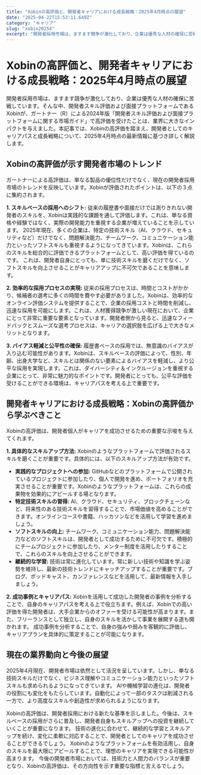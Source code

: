 ```yaml
---
title: "Xobinの高評価と、開発者キャリアにおける成長戦略：2025年4月時点の展望"
date: "2025-04-22T15:53:11.649Z"
category: "キャリア"
slug: "xobin20254"
excerpt: "開発者採用市場は、ますます競争が激化しており、企業は優秀な人材の確保に苦戦しています。そんな中、開発者スキル評価および面接プラットフォームであるXobinが、ガートナー（R）による2024年版「開発者スキル評価および面接プラットフォームに関する市場ガイド」で高評価を受けたことは、業界に大きなインパク..."
---
```


# Xobinの高評価と、開発者キャリアにおける成長戦略：2025年4月時点の展望

開発者採用市場は、ますます競争が激化しており、企業は優秀な人材の確保に苦戦しています。そんな中、開発者スキル評価および面接プラットフォームであるXobinが、ガートナー（R）による2024年版「開発者スキル評価および面接プラットフォームに関する市場ガイド」で高評価を受けたことは、業界に大きなインパクトを与えました。本記事では、Xobinの高評価を踏まえ、開発者としてのキャリアパスと成長戦略について、2025年4月時点の最新情報に基づき詳しく解説します。


## Xobinの高評価が示す開発者市場のトレンド

ガートナーによる高評価は、単なる製品の優位性だけでなく、現在の開発者採用市場のトレンドを反映しています。Xobinが評価されたポイントは、以下の３点に集約されます。

**1. スキルベースの採用へのシフト:**  従来の履歴書や面接だけでは測りきれない開発者のスキルを、Xobinは実践的な課題を通して評価します。これは、単なる資格や経験ではなく、実際の開発能力を重視する企業が増えていることを示しています。  2025年現在、多くの企業は、特定の技術スキル（AI、クラウド、セキュリティなど）だけでなく、問題解決能力、チームワーク、コミュニケーション能力といったソフトスキルも重視するようになってきています。Xobinは、これらのスキルを総合的に評価できるプラットフォームとして、高い評価を得ているのです。  これは、開発者自身にとっても、単に技術スキルを磨くだけでなく、ソフトスキルを向上させることがキャリアアップに不可欠であることを意味します。

**2. 効率的な採用プロセスの実現:**  従来の採用プロセスは、時間とコストがかかり、候補者の選考に多くの時間を費やす必要がありました。Xobinは、効率的なオンライン評価システムを提供することで、企業の採用コストと時間を削減し、迅速な採用を可能にします。これは、人材獲得競争が激しい現在において、企業にとって非常に重要な要素となっています。開発者側から見ると、迅速なフィードバックとスムーズな選考プロセスは、キャリアの選択肢を広げる上で大きなメリットとなります。

**3. バイアス軽減と公平性の確保:**  履歴書ベースの採用では、無意識のバイアスが入り込む可能性があります。Xobinは、スキルベースの評価によって、性別、年齢、出身大学など、スキルとは関係のない要素によるバイアスを軽減し、より公平な採用を実現します。これは、ダイバーシティ＆インクルージョンを重視する企業にとって、非常に魅力的なポイントです。開発者にとっても、公平な評価を受けることができる環境は、キャリアパスを考える上で重要です。


## 開発者キャリアにおける成長戦略：Xobinの高評価から学ぶべきこと

Xobinの高評価は、開発者個人がキャリアを成功させるための重要な示唆を与えてくれます。

**1. 具体的なスキルアップ方法:** Xobinのようなプラットフォームで評価されるスキルを磨くことが重要です。具体的には、以下のスキルアップ方法が有効です。

* **実践的なプロジェクトへの参加:**  GitHubなどのプラットフォームで公開されているプロジェクトに参加したり、個人で開発を進め、ポートフォリオを充実させることが重要です。Xobinのようなプラットフォームは、これらの成果物を効果的にアピールする場となります。
* **特定技術スキルの習得:**  AI、クラウド、セキュリティ、ブロックチェーンなど、将来性のある技術スキルを習得することで、市場価値を高めることができます。オンラインコースや書籍、ハッカソンなどを活用して学習を進めましょう。
* **ソフトスキルの向上:** チームワーク、コミュニケーション能力、問題解決能力などのソフトスキルは、開発者として成功するために不可欠です。積極的にチームプロジェクトに参加したり、メンター制度を活用したりすることで、これらのスキルを向上させることができます。
* **継続的な学習:**  技術は常に進化しています。常に新しい技術や知識を学ぶ姿勢を維持し、最新の技術トレンドにキャッチアップすることが重要です。ブログ、ポッドキャスト、カンファレンスなどを活用して、最新情報を入手しましょう。


**2. 成功事例とキャリアパス:**  Xobinを活用して成功した開発者の事例を分析することで、自身のキャリアパスを考える上で役立ちます。例えば、Xobinでの高い評価を得た開発者は、大手企業からのオファーを受ける可能性が高まります。また、フリーランスとして独立し、自身のスキルを活かして事業を展開する道も開かれます。  成功事例を分析することで、自身の強みや弱みを客観的に評価し、キャリアプランを具体的に策定することが可能になります。


## 現在の業界動向と今後の展望

2025年4月現在、開発者市場は依然として活況を呈しています。しかし、単なる技術スキルだけでなく、ビジネス理解やコミュニケーション能力といったソフトスキルも求められるようになってきています。  AIや機械学習の進化は、開発者の役割にも変化をもたらしています。自動化によって一部のタスクは削減される一方で、より高度なスキルや創造性が求められるようになります。

Xobinの高評価は、開発者採用における新たな基準を示しました。今後は、スキルベースの採用がさらに普及し、開発者自身もスキルアップへの投資を継続していくことが重要になります。  技術の進化に合わせて、継続的な学習とスキルアップを続け、変化に柔軟に対応することで、開発者としてのキャリアを成功させることができるでしょう。  Xobinのようなプラットフォームを有効活用し、自身のスキルを最大限にアピールすることで、理想のキャリアを実現できる可能性が高まります。  今後の開発者市場においては、技術力と人間力のバランスが重要となり、Xobinの高評価は、その方向性を示す重要な指標と言えるでしょう。
